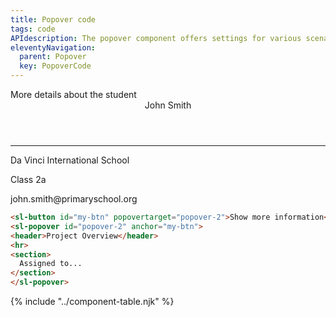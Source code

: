 ```yaml
---
title: Popover code
tags: code
APIdescription: The popover component offers settings for various scenarios.
eleventyNavigation:
  parent: Popover
  key: PopoverCode
---
```

<section class="no-heading">

<div class="ds-example">
<sl-button id="my-btn" popovertarget="popover-2" fill="outline" variant="primary">More details about the student</sl-button>
<sl-popover id="popover-2" anchor="my-btn">
<header class="ds-heading-3">John Smith</header>
<hr color="#D9D9D9" />
<section id="example-content">
  <p><sl-icon slot="icon" name="fas-school" size="xl"></sl-icon></p> <p>Da Vinci International School</p>
  <p><sl-icon slot="icon" name="star" size="xl"></sl-icon></p> <p>Class 2a</p>
  <p><sl-icon slot="icon" name="fas-envelope" size="xl"></sl-icon></p> <p>john.smith@primaryschool.org</p>
</section>
</sl-popover>
</div>

<div class="ds-code">

  ```html
<sl-button id="my-btn" popovertarget="popover-2">Show more information</sl-button>
<sl-popover id="popover-2" anchor="my-btn">
  <header>Project Overview</header>
  <hr>
  <section>
    Assigned to...
  </section>
</sl-popover>
  ```

</div>

</section>

{% include "../component-table.njk" %}

<script>
const myPopoverBtn = document.querySelector("#my-btn");
const popoverCodeExample = document.querySelector("#popover-2");

requestAnimationFrame(() => {
console.log('myPopoverBtn, popoverCodeExample', myPopoverBtn, popoverCodeExample);
myPopoverBtn?.addEventListener("click", () => {
    if (popoverCodeExample) {
      popoverCodeExample.togglePopover();
    }
  })
})
</script>